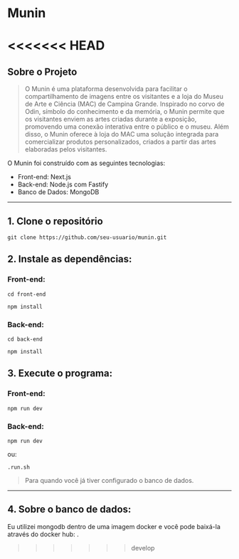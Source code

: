 # Munin
<<<<<<< HEAD
=======

## Sobre o Projeto

> O Munin é uma plataforma desenvolvida para facilitar o compartilhamento de imagens entre os visitantes e a loja do Museu de Arte e Ciência (MAC) de Campina Grande. Inspirado no corvo de Odin, símbolo do conhecimento e da memória, o Munin permite que os visitantes enviem as artes criadas durante a exposição, promovendo uma conexão interativa entre o público e o museu. Além disso, o Munin oferece à loja do MAC uma solução integrada para comercializar produtos personalizados, criados a partir das artes elaboradas pelos visitantes.

O Munin foi construído com as seguintes tecnologias:
- Front-end: Next.js
- Back-end: Node.js com Fastify
- Banco de Dados: MongoDB

---

## 1. Clone o repositório
```
git clone https://github.com/seu-usuario/munin.git
```

## 2. Instale as dependências:

### Front-end:
```
cd front-end
```

```
npm install
```

### Back-end:
```
cd back-end
```

```
npm install
```

## 3. Execute o programa:

### Front-end:
```
npm run dev
```

### Back-end:
```
npm run dev
```

ou:

```
.run.sh
```

> Para quando você já tiver configurado o banco de dados.

--- 

## 4. Sobre o banco de dados:
Eu utilizei mongodb dentro de uma imagem docker e você pode baixá-la através do docker hub: .
>>>>>>> develop
